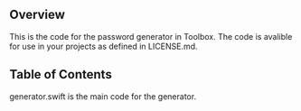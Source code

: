 ## Overview
This is the code for the password generator in Toolbox. The code is avalible for use in your projects as defined in LICENSE.md.

## Table of Contents
generator.swift is the main code for the generator.
